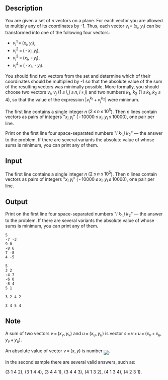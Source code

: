 ## Description

<div><p>You are given a set of <span class="tex-span"><i>n</i></span> vectors on a plane. For each vector you are allowed to multiply any of its coordinates by <span class="tex-font-style-tt">-1</span>. Thus, each vector <span class="tex-span"><i>v</i><sub class="lower-index"><i>i</i></sub> = (<i>x</i><sub class="lower-index"><i>i</i></sub>, <i>y</i><sub class="lower-index"><i>i</i></sub>)</span> can be transformed into one of the following four vectors:</p><ul> <li> <span class="tex-span"><i>v</i><sub class="lower-index"><i>i</i></sub><sup class="upper-index">1</sup> = (<i>x</i><sub class="lower-index"><i>i</i></sub>, <i>y</i><sub class="lower-index"><i>i</i></sub>)</span>, </li><li> <span class="tex-span"><i>v</i><sub class="lower-index"><i>i</i></sub><sup class="upper-index">2</sup> = ( - <i>x</i><sub class="lower-index"><i>i</i></sub>, <i>y</i><sub class="lower-index"><i>i</i></sub>)</span>, </li><li> <span class="tex-span"><i>v</i><sub class="lower-index"><i>i</i></sub><sup class="upper-index">3</sup> = (<i>x</i><sub class="lower-index"><i>i</i></sub>,  - <i>y</i><sub class="lower-index"><i>i</i></sub>)</span>, </li><li> <span class="tex-span"><i>v</i><sub class="lower-index"><i>i</i></sub><sup class="upper-index">4</sup> = ( - <i>x</i><sub class="lower-index"><i>i</i></sub>,  - <i>y</i><sub class="lower-index"><i>i</i></sub>)</span>. </li></ul> <p>You should find two vectors from the set and determine which of their coordinates should be multiplied by <span class="tex-font-style-tt">-1</span> so that the absolute value of the sum of the resulting vectors was minimally possible. More formally, you should choose two vectors <span class="tex-span"><i>v</i><sub class="lower-index"><i>i</i></sub></span>, <span class="tex-span"><i>v</i><sub class="lower-index"><i>j</i></sub></span> (<span class="tex-span">1 ≤ <i>i</i>, <i>j</i> ≤ <i>n</i>, <i>i</i> ≠ <i>j</i></span>) and two numbers <span class="tex-span"><i>k</i><sub class="lower-index">1</sub></span>, <span class="tex-span"><i>k</i><sub class="lower-index">2</sub></span> (<span class="tex-span">1 ≤ <i>k</i><sub class="lower-index">1</sub>, <i>k</i><sub class="lower-index">2</sub> ≤ 4</span>), so that the value of the expression <span class="tex-span">|<i>v</i><sub class="lower-index"><i>i</i></sub><sup class="upper-index"><i>k</i><sub class="lower-index">1</sub></sup> + <i>v</i><sub class="lower-index"><i>j</i></sub><sup class="upper-index"><i>k</i><sub class="lower-index">2</sub></sup>|</span> were minimum.</p></div><div class="input-specification"><p>The first line contains a single integer <span class="tex-span"><i>n</i></span> (<span class="tex-span">2 ≤ <i>n</i> ≤ 10<sup class="upper-index">5</sup></span>). Then <span class="tex-span"><i>n</i></span> lines contain vectors as pairs of integers "<span class="tex-span"><i>x</i><sub class="lower-index"><i>i</i></sub></span> <span class="tex-span"><i>y</i><sub class="lower-index"><i>i</i></sub></span>" (<span class="tex-span"> - 10000 ≤ <i>x</i><sub class="lower-index"><i>i</i></sub>, <i>y</i><sub class="lower-index"><i>i</i></sub> ≤ 10000</span>), one pair per line.</p></div><div class="output-specification"><p>Print on the first line four space-separated numbers "<span class="tex-span"><i>i</i></span> <span class="tex-span"><i>k</i><sub class="lower-index">1</sub></span> <span class="tex-span"><i>j</i></span> <span class="tex-span"><i>k</i><sub class="lower-index">2</sub></span>" — the answer to the problem. If there are several variants the absolute value of whose sums is minimum, you can print any of them. </p></div>

## Input

<p>The first line contains a single integer <span class="tex-span"><i>n</i></span> (<span class="tex-span">2 ≤ <i>n</i> ≤ 10<sup class="upper-index">5</sup></span>). Then <span class="tex-span"><i>n</i></span> lines contain vectors as pairs of integers "<span class="tex-span"><i>x</i><sub class="lower-index"><i>i</i></sub></span> <span class="tex-span"><i>y</i><sub class="lower-index"><i>i</i></sub></span>" (<span class="tex-span"> - 10000 ≤ <i>x</i><sub class="lower-index"><i>i</i></sub>, <i>y</i><sub class="lower-index"><i>i</i></sub> ≤ 10000</span>), one pair per line.</p>

## Output

<p>Print on the first line four space-separated numbers "<span class="tex-span"><i>i</i></span> <span class="tex-span"><i>k</i><sub class="lower-index">1</sub></span> <span class="tex-span"><i>j</i></span> <span class="tex-span"><i>k</i><sub class="lower-index">2</sub></span>" — the answer to the problem. If there are several variants the absolute value of whose sums is minimum, you can print any of them. </p>





```input1
5
-7 -3
9 0
-8 6
7 -8
4 -5

```




```input2
5
3 2
-4 7
-6 0
-8 4
5 1

```




```output1
3 2 4 2

```




```output2
3 4 5 4

```



## Note

<p>A sum of two vectors <span class="tex-span"><i>v</i> = (<i>x</i><sub class="lower-index"><i>v</i></sub>, <i>y</i><sub class="lower-index"><i>v</i></sub>)</span> and <span class="tex-span"><i>u</i> = (<i>x</i><sub class="lower-index"><i>u</i></sub>, <i>y</i><sub class="lower-index"><i>u</i></sub>)</span> is vector <span class="tex-span"><i>s</i> = <i>v</i> + <i>u</i> = (<i>x</i><sub class="lower-index"><i>v</i></sub> + <i>x</i><sub class="lower-index"><i>u</i></sub>, <i>y</i><sub class="lower-index"><i>v</i></sub> + <i>y</i><sub class="lower-index"><i>u</i></sub>)</span>.</p><p>An absolute value of vector <span class="tex-span"><i>v</i> = (<i>x</i>, <i>y</i>)</span> is number <img align="middle" class="tex-formula" src="file://y7XjivkQ.png" style="max-width: 100.0%;max-height: 100.0%;">. </p><p>In the second sample there are several valid answers, such as:</p><p>(3 1 4 2), (3 1 4 4), (3 4 4 1), (3 4 4 3), (4 1 3 2), (4 1 3 4), (4 2 3 1).</p>

